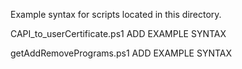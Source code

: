 Example syntax for scripts located in this directory.

CAPI_to_userCertificate.ps1
ADD EXAMPLE SYNTAX

getAddRemovePrograms.ps1
ADD EXAMPLE SYNTAX
